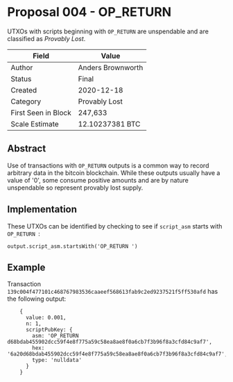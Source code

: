 # Proposal 004 - OP_RETURN
UTXOs with scripts beginning with `OP_RETURN` are unspendable and are classified as *Provably Lost*.

| Field               | Value             |
| --------------------|-------------------|
| Author              | Anders Brownworth |
| Status              | Final             |
| Created             | 2020-12-18        |
| Category            | Provably Lost     |
| First Seen in Block | 247,633           |
| Scale Estimate      | 12.10237381 BTC   |

## Abstract
Use of transactions with `OP_RETURN` outputs is a common way to record arbitrary data in the bitcoin
blockchain. While these outputs usually have a value of '0', some consume positive amounts and are
by nature unspendable so represent provably lost supply.

## Implementation
These UTXOs can be identified by checking to see if `script_asm` starts with `OP_RETURN `:
```
output.script_asm.startsWith('OP_RETURN ')
```

## Example
Transaction `139c004f477101c468767983536caaeef568613fab9c2ed9237521f5ff530afd` has the following
output:
```
    {
      value: 0.001,
      n: 1,
      scriptPubKey: {
        asm: 'OP_RETURN d68bdab455902dcc59f4e8f775a59c58ea8ae8f0a6cb7f3b96f8a3cfd84c9af7',
        hex: '6a20d68bdab455902dcc59f4e8f775a59c58ea8ae8f0a6cb7f3b96f8a3cfd84c9af7',
        type: 'nulldata'
      }
    }
```
